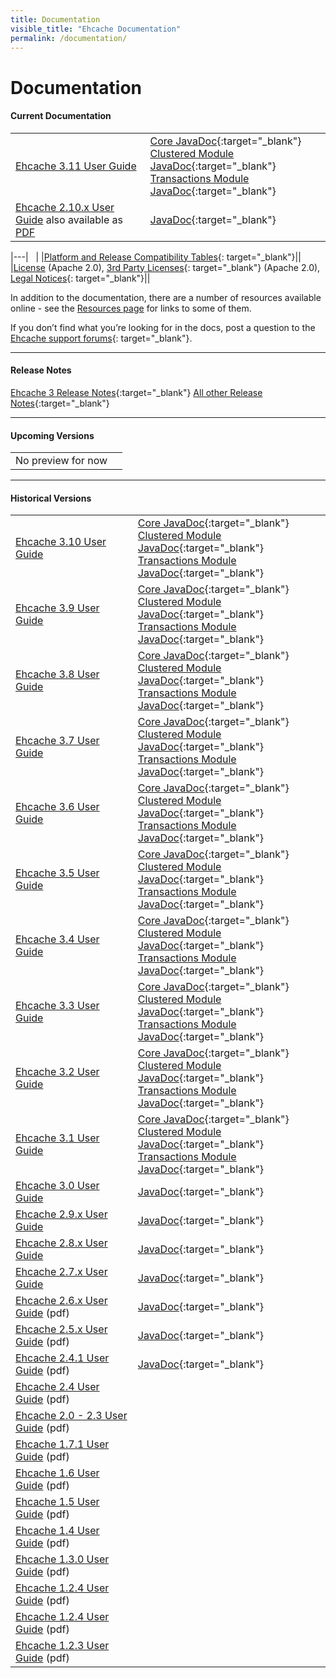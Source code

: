 ```yaml
---
title: Documentation
visible_title: "Ehcache Documentation"
permalink: /documentation/
---
```


# Documentation

<a name="current_version"/>

#### Current Documentation

| | |
|:----|:--|
|[Ehcache 3.11 User Guide](/documentation/3.11/) |[Core JavaDoc](/apidocs/3.11.1/index.html){:target="_blank"} <br /> [Clustered Module JavaDoc](/apidocs/3.11.1/clustered/index.html){:target="_blank"} <br /> [Transactions Module JavaDoc](/apidocs/3.11.1/transactions/index.html){:target="_blank"}|
|[Ehcache 2.10.x User Guide](/generated/2.10.4/html/ehc-all)   also available as [PDF](/documentation/2.10.4/pdf/index.html)|[JavaDoc](/apidocs/2.10.4/index.html){:target="_blank"} |

|---| &nbsp; |
|[Platform and Release Compatibility Tables](http://www.terracotta.org/confluence/display/release/Home){: target="_blank"}||
|[License](/about/license.html) (Apache 2.0),  [3rd Party Licenses](https://confluence.terracotta.org/display/release/Third+Party+Licenses){: target="_blank"} (Apache 2.0), [Legal Notices](http://documentation.softwareag.com/legal/){: target="_blank"}||

In addition to the documentation, there are a number of resources available online - see the [Resources page](/resources/) for links to some of them.

If you don’t find what you’re looking for in the docs, post a question to the [Ehcache support forums](https://groups.google.com/forum/#!forum/ehcache-users){: target="_blank"}.

--- 

<a name="release_notes"/>

#### Release Notes

[Ehcache 3 Release Notes](https://github.com/ehcache/ehcache3/releases){:target="_blank"}
[All other Release Notes](http://www.terracotta.org/confluence/display/release/Home){:target="_blank"}

---

<a name="future_versions"/>

#### Upcoming Versions

| | |
|:----|:--|
|No preview for now ||

---

<a name="historical_versions"/>

#### Historical Versions

| | |
|:----|:--|
|[Ehcache 3.10 User Guide](/documentation/3.10/) |[Core JavaDoc](/apidocs/3.10.0/index.html){:target="_blank"} <br /> [Clustered Module JavaDoc](/apidocs/3.10.0/clustered/index.html){:target="_blank"} <br /> [Transactions Module JavaDoc](/apidocs/3.10.0/transactions/index.html){:target="_blank"}|
|[Ehcache 3.9 User Guide](/documentation/3.9/) |[Core JavaDoc](/apidocs/3.9.6/index.html){:target="_blank"} <br /> [Clustered Module JavaDoc](/apidocs/3.9.6/clustered/index.html){:target="_blank"} <br /> [Transactions Module JavaDoc](/apidocs/3.9.6/transactions/index.html){:target="_blank"}|
|[Ehcache 3.8 User Guide](/documentation/3.8/) |[Core JavaDoc](/apidocs/3.8.1/index.html){:target="_blank"} <br /> [Clustered Module JavaDoc](/apidocs/3.8.1/clustered/index.html){:target="_blank"} <br /> [Transactions Module JavaDoc](/apidocs/3.8.1/transactions/index.html){:target="_blank"}|
|[Ehcache 3.7 User Guide](/documentation/3.7/) |[Core JavaDoc](/apidocs/3.7.1/index.html){:target="_blank"} <br /> [Clustered Module JavaDoc](/apidocs/3.7.1/clustered/index.html){:target="_blank"} <br /> [Transactions Module JavaDoc](/apidocs/3.7.1/transactions/index.html){:target="_blank"}|
|[Ehcache 3.6 User Guide](/documentation/3.6/) |[Core JavaDoc](/apidocs/3.6.3/index.html){:target="_blank"} <br /> [Clustered Module JavaDoc](/apidocs/3.6.3/clustered/index.html){:target="_blank"} <br /> [Transactions Module JavaDoc](/apidocs/3.6.3/transactions/index.html){:target="_blank"}|
|[Ehcache 3.5 User Guide](/documentation/3.5/) |[Core JavaDoc](/apidocs/3.5.3/index.html){:target="_blank"} <br /> [Clustered Module JavaDoc](/apidocs/3.5.3/clustered/index.html){:target="_blank"} <br /> [Transactions Module JavaDoc](/apidocs/3.5.3/transactions/index.html){:target="_blank"}|
|[Ehcache 3.4 User Guide](/documentation/3.4/) |[Core JavaDoc](/apidocs/3.4.0/index.html){:target="_blank"} <br /> [Clustered Module JavaDoc](/apidocs/3.4.0/clustered/index.html){:target="_blank"} <br /> [Transactions Module JavaDoc](/apidocs/3.4.0/transactions/index.html){:target="_blank"}|
|[Ehcache 3.3 User Guide](/documentation/3.3/) |[Core JavaDoc](/apidocs/3.3.2/index.html){:target="_blank"} <br /> [Clustered Module JavaDoc](/apidocs/3.3.2/clustered/index.html){:target="_blank"} <br /> [Transactions Module JavaDoc](/apidocs/3.3.2/transactions/index.html){:target="_blank"}|
|[Ehcache 3.2 User Guide](/documentation/3.2/) |[Core JavaDoc](/apidocs/3.2.3/index.html){:target="_blank"} <br /> [Clustered Module JavaDoc](/apidocs/3.2.3/clustered/index.html){:target="_blank"} <br /> [Transactions Module JavaDoc](/apidocs/3.2.3/transactions/index.html){:target="_blank"}|
|[Ehcache 3.1 User Guide](/documentation/3.1/) |[Core JavaDoc](/apidocs/3.1.4/index.html){:target="_blank"} <br /> [Clustered Module JavaDoc](/apidocs/3.1.4/clustered/index.html){:target="_blank"} <br /> [Transactions Module JavaDoc](/apidocs/3.1.4/transactions/index.html){:target="_blank"}|
|[Ehcache 3.0 User Guide](/documentation/3.0/) |[JavaDoc](/apidocs/3.0.3/index.html){:target="_blank"} |
|[Ehcache 2.9.x User Guide](/documentation/2.9/)|[JavaDoc](/apidocs/2.9/index.html){:target="_blank"}|
|[Ehcache 2.8.x User Guide](/documentation/2.8/)|[JavaDoc](/apidocs/2.8.5/index.html){:target="_blank"}|
|[Ehcache 2.7.x User Guide](/documentation/2.7/)|[JavaDoc](/apidocs/2.7.6/index.html){:target="_blank"}|
|[Ehcache 2.6.x User Guide](/documentation/ehcache-2.6.x-documentation.pdf) (pdf)|[JavaDoc](/apidocs/2.6.9/index.html){:target="_blank"}|
|[Ehcache 2.5.x User Guide](/documentation/ehcache-2.5.x-documentation.pdf) (pdf)|[JavaDoc](/apidocs/2.5.2/index.html){:target="_blank"}|
|[Ehcache 2.4.1 User Guide](/documentation/EhcacheUserGuide-2.4.1.pdf) (pdf)|[JavaDoc](/apidocs/2.4.4/index.html){:target="_blank"}|
|[Ehcache 2.4 User Guide](/documentation/EhcacheUserGuide-2.4.pdf) (pdf)||
|[Ehcache 2.0 - 2.3 User Guide](/documentation/EhcacheUserGuide-2.0-2.3.pdf) (pdf)||
|[Ehcache 1.7.1 User Guide](/documentation/EhcacheUserGuide-1.7.1.pdf) (pdf)||
|[Ehcache 1.6 User Guide](/documentation/EhcacheUserGuide-1.6.pdf) (pdf)||
|[Ehcache 1.5 User Guide](/documentation/EhcacheUserGuide-1.5.pdf) (pdf)||
|[Ehcache 1.4 User Guide](/documentation/EhcacheUserGuide-1.4.pdf) (pdf)||
|[Ehcache 1.3.0 User Guide](/documentation/EhcacheUserGuide-1.3.0.pdf) (pdf)||
|[Ehcache 1.2.4 User Guide](/documentation/EhcacheUserGuide-1.2.4.pdf) (pdf)||
|[Ehcache 1.2.4 User Guide](/documentation/EhcacheUserGuide-1.2.4.pdf) (pdf)||
|[Ehcache 1.2.3 User Guide](/documentation/EhcacheUserGuide-1.2.3.pdf) (pdf)||
